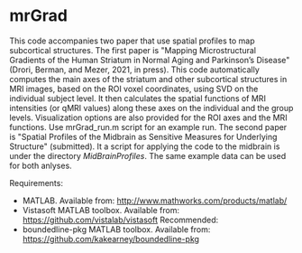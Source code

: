 # mrGrad

This code accompanies two paper that use spatial profiles to map subcortical structures.
The first paper is "Mapping Microstructural Gradients of the Human Striatum in Normal Aging and Parkinson’s Disease" (Drori, Berman, and Mezer, 2021, in press).
This code automatically computes the main axes of the striatum and other subcortical structures in MRI images, based on the ROI voxel coordinates, using SVD on the individual subject level. It then calculates the spatial functions of MRI intensities (or qMRI values) along these axes on the individual and the group levels. Visualization options are also provided for the ROI axes and the MRI functions.
Use mrGrad_run.m script for an example run.
The second paper is "Spatial Profiles of the Midbrain as Sensitive Measures for Underlying Structure" (submitted).
It a script for applying the code to the midbrain is under the directory _MidBrainProfiles_. 
The same example data can be used for both anlyses. 

Requirements:
* MATLAB. Available from: http://www.mathworks.com/products/matlab/
* Vistasoft MATLAB toolbox. Available from: https://github.com/vistalab/vistasoft
Recommended:
* boundedline-pkg MATLAB toolbox. Available from: https://github.com/kakearney/boundedline-pkg
